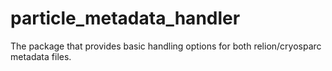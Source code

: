 # particle_metadata_handler
The package that provides basic handling options for both relion/cryosparc metadata files.
